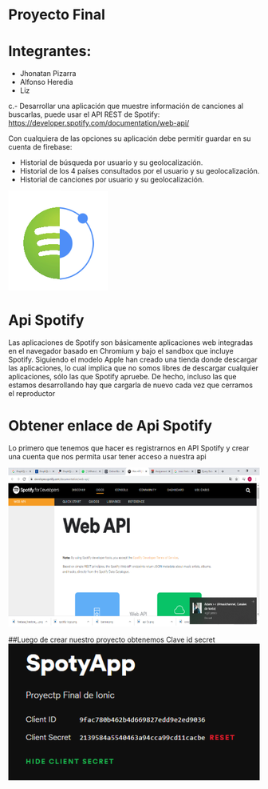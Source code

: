 # Proyecto Final

# Integrantes:
- Jhonatan Pizarra
- Alfonso Heredia
- Liz 

c.- Desarrollar una aplicación que muestre información de canciones al buscarlas, puede usar
el API REST de Spotify: https://developer.spotify.com/documentation/web-api/

Con cualquiera de las opciones su aplicación debe permitir guardar en su cuenta de firebase:
- Historial de búsqueda por usuario y su geolocalización.
- Historial de los 4 países consultados por el usuario y su geolocalización.
- Historial de canciones por usuario y su geolocalización.

![Calculadora](https://github.com/Aheredia05/Calculadora-mejorada/blob/master/topicos/spotify-logo.png)

# Api Spotify

Las aplicaciones de Spotify son básicamente aplicaciones web integradas en el navegador basado en Chromium y bajo el sandbox que incluye Spotify. Siguiendo el modelo Apple han creado una tienda donde descargar las aplicaciones, lo cual implica que no somos libres de descargar cualquier aplicaciones, sólo las que Spotify apruebe. De hecho, incluso las que estamos desarrollando hay que cargarla de nuevo cada vez que cerramos el reproductor

# Obtener enlace de Api Spotify
Lo primero que tenemos que hacer es registrarnos en API Spotify y crear una cuenta que nos permita usar tener acceso a nuestra api

![Calculadora](https://github.com/Aheredia05/Calculadora-mejorada/blob/master/topicos/1.png)

##Luego de crear nuestro proyecto obtenemos Clave id secret
![Calculadora](https://github.com/Aheredia05/Calculadora-mejorada/blob/master/topicos/a.png)
